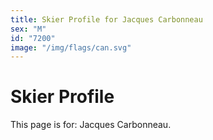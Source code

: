 ```yaml
---
title: Skier Profile for Jacques Carbonneau
sex: "M"
id: "7200"
image: "/img/flags/can.svg" 
---
```


# Skier Profile

This page is for: Jacques Carbonneau.
    